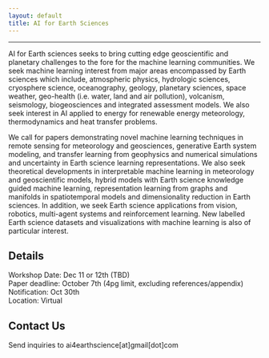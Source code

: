 ```yaml
---
layout: default
title: AI for Earth Sciences
---
```

---
AI for Earth sciences seeks to bring cutting edge geoscientific and planetary challenges to the fore for the machine learning communities. We seek machine learning interest from major areas encompassed by Earth sciences which include, atmospheric physics, hydrologic sciences, cryosphere science, oceanography, geology, planetary sciences, space weather, geo-health (i.e.  water, land and air pollution), volcanism, seismology, biogeosciences and integrated assessment models. We also seek interest in AI applied to energy for renewable energy meteorology, thermodynamics and heat transfer problems. 

We call for papers demonstrating novel machine learning techniques in remote sensing for meteorology and geosciences, generative Earth system modeling, and transfer learning from geophysics and numerical simulations and uncertainty in Earth science learning representations. We also seek theoretical developments in interpretable machine learning in meteorology and geoscientific models, hybrid models with Earth science knowledge guided machine learning, representation  learning  from  graphs  and  manifolds  in  spatiotemporal  models  and  dimensionality reduction in Earth sciences. In addition, we seek Earth science applications from vision, robotics, multi-agent systems and reinforcement learning. New labelled Earth science datasets and visualizations with machine learning is also of particular interest.

## Details 

Workshop Date: Dec 11 or 12th (TBD)  
Paper deadline: October 7th (4pg limit, excluding references/appendix)  
Notification: Oct 30th  
Location: Virtual  
 
## Contact Us

Send inquiries to ai4earthscience[at]gmail[dot]com
